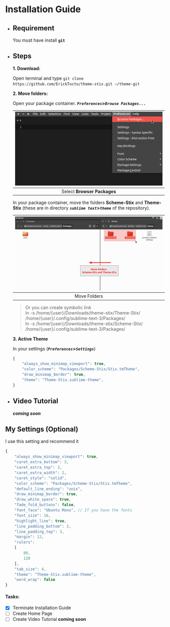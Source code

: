# Installation Guide

* ## Requirement

	You must have install **`git`**

* ## Steps

	**1. Download:**

	Open terminal and type `git clone https://github.com/ErickTucto/theme-stix.git ~/theme-git`

	**2. Move folders:**

	Open your package container. **_`Preferences`_>_`Browse Packages...`_**

	| [<img src="Imagenes/Image_001.png" alt="Oops! I will repair it the image" width="720px">](Imagenes/Image_001.png) |
	|:------------------------------------------------------------------------------------------------------------: |
	|                                         Select **Browser Packages**                                           |

	In your package container, move the folders **Scheme-Stix** and **Theme-Stix** (these are in directory **_`sublime text`_>_`theme`_** of the repository).

	| [<img src="Imagenes/Image_002.png" alt="Oops! I will repair it the image" width="720px">](Imagenes/Image_002.png) |
	|:------------------------------------------------------------------------------------------------------------: |
	|                                                  Move Folders                                                 |

	> Or you can create symbolic link <br>
	> ln -s /home/{user}/Downloads/theme-stix/Theme-Stix/ /home/{user}/.config/sublime-text-3/Packages/ <br>
	> ln -s /home/{user}/Downloads/theme-stix/Scheme-Stix/ /home/{user}/.config/sublime-text-3/Packages/

	**3. Active Theme**

	In your settings \(**_`Preferences`_>_`Settings`_**)

	```javascript
	{
		"always_show_minimap_viewport": true,
		"color_scheme": "Packages/Scheme-Stix/Stix.tmTheme",
		"draw_minimap_border": true,
		"theme": "Theme-Stix.sublime-theme",
	}
	```

* ## Video Tutorial

	**_coming soon_**

## My Settings \(Optional)

I use this setting and recommend it

```javascript
{
	"always_show_minimap_viewport": true,
	"caret_extra_bottom": 3,
	"caret_extra_top": 3,
	"caret_extra_width": 2,
	"caret_style": "solid",
	"color_scheme": "Packages/Scheme-Stix/Stix.tmTheme",
	"default_line_ending": "unix",
	"draw_minimap_border": true,
	"draw_white_space": true,
	"fade_fold_buttons": false,
	"font_face": "Ubuntu Mono", // If you have the fonts
	"font_size": 16,
	"highlight_line": true,
	"line_padding_bottom": 3,
	"line_padding_top": 3,
	"margin": 12,
	"rulers":
	[
		80,
		120
	],
	"tab_size": 4,
	"theme": "Theme-Stix.sublime-theme",
	"word_wrap": false
}
```

#### Tasks:

- [X] Terminate Installation Guide
- [ ] Create Home Page
- [ ] Create Video Tutorial **coming soon**